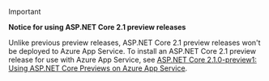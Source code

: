 > [!IMPORTANT]
> **Notice for using ASP.NET Core 2.1 preview releases**
>
> Unlike previous preview releases, ASP.NET Core 2.1 preview releases won't be deployed to Azure App Service. To install an ASP.NET Core 2.1 preview release for use with Azure App Service, see [ASP.NET Core 2.1.0-preview1: Using ASP.NET Core Previews on Azure App Service](https://blogs.msdn.microsoft.com/webdev/2018/02/27/asp-net-core-2-1-0-preview1-using-asp-net-core-previews-on-azure-app-service/).
